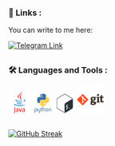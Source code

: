 ### :link: Links :
You can write to me here:
<div id="telegram-link" align="left-side">
  <a href="https://t.me/s1nshin3">
    <img src="https://img.shields.io/badge/Telegram-white?style=for-the-badge&logo=telegram&logoColor=blue" alt="Telegram Link"/>
  </a>
</div>

##

### :hammer_and_wrench: Languages and Tools :
<div>
  <img src="https://github.com/devicons/devicon/blob/master/icons/java/java-original-wordmark.svg" title="Java" alt="Java" width="45" height="45"/>
  <img src="https://github.com/devicons/devicon/blob/master/icons/python/python-original-wordmark.svg" title="Python" alt="Python" width="40" height="40"/>
  <img src="https://github.com/devicons/devicon/blob/master/icons/bash/bash-original.svg" title="Bash" alt="Bash" width="40" height="40"/>  
  <img src="https://github.com/devicons/devicon/blob/master/icons/git/git-original-wordmark.svg" title="Git" alt="Git" width="55" height="55"/>
<!--  <img src="https://github.com/devicons/devicon/blob/master/icons/fedora/fedora-original.svg" title="Fedora" alt="Fedora" width="35" height="45"/>
<!--   <img src="https://github.com/devicons/devicon/blob/master/icons/vscode/vscode-original.svg" title="VScode" alt="VScode" width="35" height="45"/>
  <img src="https://github.com/devicons/devicon/blob/master/icons/visualstudio/visualstudio-plain.svg" title="VisualStudio" alt="VisualStudio" width="35" height="45"/> -->
</div>

##

[![GitHub Streak](https://github-readme-streak-stats.herokuapp.com?user=notsunshine&theme=dark&hide_border=true&date_format=M%20j%5B%2C%20Y%5D)](https://git.io/streak-stats)
   
<!-- [![Top Langs](https://github-readme-stats.vercel.app/api/top-langs/?username=notsunshine&layout=compact&theme=dark&hide_border=true)](https://github.com/anuraghazra/github-readme-stats) -->

